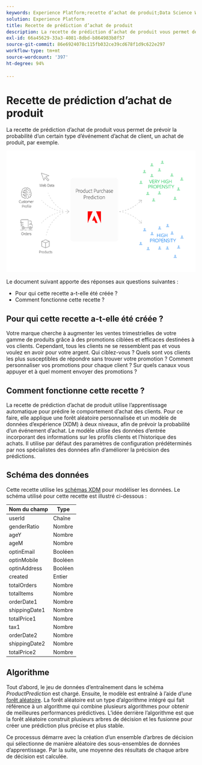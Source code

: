 ```yaml
---
keywords: Experience Platform;recette d’achat de produit;Data Science Workspace;rubriques populaires;recettes;recette de précréation
solution: Experience Platform
title: Recette de prédiction d’achat de produit
description: La recette de prédiction d’achat de produit vous permet de prévoir la probabilité d’un certain type d’événement d’achat de client, un achat de produit, par exemple.
exl-id: 66a45629-33a3-4081-8dbd-b864983b8f57
source-git-commit: 86e6924078c115fb032ce39cd678f1d9c622e297
workflow-type: tm+mt
source-wordcount: '397'
ht-degree: 94%

---
```


# Recette de prédiction d’achat de produit

La recette de prédiction d’achat de produit vous permet de prévoir la probabilité d’un certain type d’événement d’achat de client, un achat de produit, par exemple.

![](../images/pre-built-recipes/ppp_bigpicture.png)

Le document suivant apporte des réponses aux questions suivantes :
* Pour qui cette recette a-t-elle été créée ?
* Comment fonctionne cette recette ?

## Pour qui cette recette a-t-elle été créée ?

Votre marque cherche à augmenter les ventes trimestrielles de votre gamme de produits grâce à des promotions ciblées et efficaces destinées à vos clients. Cependant, tous les clients ne se ressemblent pas et vous voulez en avoir pour votre argent. Qui ciblez-vous ? Quels sont vos clients les plus susceptibles de répondre sans trouver votre promotion ? Comment personnaliser vos promotions pour chaque client ? Sur quels canaux vous appuyer et à quel moment envoyer des promotions ?

## Comment fonctionne cette recette ?

La recette de prédiction d’achat de produit utilise l’apprentissage automatique pour prédire le comportement d’achat des clients. Pour ce faire, elle applique une forêt aléatoire personnalisée et un modèle de données d’expérience (XDM) à deux niveaux, afin de prévoir la probabilité d’un événement d’achat. Le modèle utilise des données d’entrée incorporant des informations sur les profils clients et l’historique des achats. Il utilise par défaut des paramètres de configuration prédéterminés par nos spécialistes des données afin d’améliorer la précision des prédictions.

## Schéma des données

Cette recette utilise les [schémas XDM](../../xdm/home.md) pour modéliser les données. Le schéma utilisé pour cette recette est illustré ci-dessous :

| Nom du champ | Type |
| --- | --- |
| userId | Chaîne |
| genderRatio | Nombre |
| ageY | Nombre |
| ageM | Nombre |
| optinEmail | Booléen |
| optinMobile | Booléen |
| optinAddress | Booléen |
| created | Entier |
| totalOrders | Nombre |
| totalItems | Nombre |
| orderDate1 | Nombre |
| shippingDate1 | Nombre |
| totalPrice1 | Nombre |
| tax1 | Nombre |
| orderDate2 | Nombre |
| shippingDate2 | Nombre |
| totalPrice2 | Nombre |


## Algorithme

Tout d’abord, le jeu de données d’entraînement dans le schéma *ProductPrediction* est chargé. Ensuite, le modèle est entraîné à l’aide d’une [forêt aléatoire](https://scikit-learn.org/stable/modules/generated/sklearn.ensemble.RandomForestClassifier.html). La forêt aléatoire est un type d’algorithme intégré qui fait référence à un algorithme qui combine plusieurs algorithmes pour obtenir de meilleures performances prédictives. L’idée derrière l’algorithme est que la forêt aléatoire construit plusieurs arbres de décision et les fusionne pour créer une prédiction plus précise et plus stable.

Ce processus démarre avec la création d’un ensemble d’arbres de décision qui sélectionne de manière aléatoire des sous-ensembles de données d’apprentissage. Par la suite, une moyenne des résultats de chaque arbre de décision est calculée.
